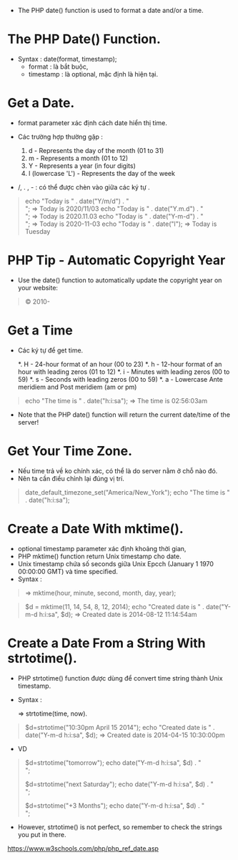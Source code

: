 * The PHP date() function is used to format a date and/or a time.
# The PHP Date() Function.
* Syntax : date(format, timestamp);
    + format : là bắt buộc, 
    + timestamp : là optional, mặc định là hiện tại.

# Get a Date.
* format parameter xác định cách date hiển thị time.
* Các trường hợp thường gặp :

    1.   d - Represents the day of the month (01 to 31)
    2.   m - Represents a month (01 to 12)
    3.   Y - Represents a year (in four digits)
    4.   l (lowercase 'L') - Represents the day of the week

* /, . , - : có thể được chèn vào giữa các ký tự .

>   echo "Today is " . date("Y/m/d") . "<br>"; => Today is 2020/11/03
>   echo "Today is " . date("Y.m.d") . "<br>"; => Today is 2020.11.03
>   echo "Today is " . date("Y-m-d") . "<br>"; => Today is 2020-11-03
>   echo "Today is " . date("l"); => Today is Tuesday


# PHP Tip - Automatic Copyright Year
* Use the date() function to automatically update the copyright year on your website:
> &copy; 2010-<?php echo date("Y");?>

# Get a Time
* Các ký tự để get time.

    *.    H - 24-hour format of an hour (00 to 23)
    *.    h - 12-hour format of an hour with leading zeros (01 to 12)
    *.    i - Minutes with leading zeros (00 to 59)
    *.    s - Seconds with leading zeros (00 to 59)
    *.    a - Lowercase Ante meridiem and Post meridiem (am or pm)

>   echo "The time is " . date("h:i:sa"); => The time is 02:56:03am

* Note that the PHP date() function will return the current date/time of the server!

# Get Your Time Zone.
* Nếu time trả về ko chính xác, có thể là do server nằm ở chỗ nào đó.
* Nên ta cần điều chỉnh lại đúng vị trí.

>   date_default_timezone_set("America/New_York");
>   echo "The time is " . date("h:i:sa");

# Create a Date With mktime().
* optional timestamp parameter xác định khoảng thời gian,
* PHP mktime() function return Unix timestamp cho date. 
* Unix timestamp chứa số seconds giữa Unix Epcch (January 1 1970 00:00:00 GMT) và time specified.
* Syntax :

>   => mktime(hour, minute, second, month, day, year);

>   $d = mktime(11, 14, 54, 8, 12, 2014);
>   echo "Created date is " . date("Y-m-d h:i:sa", $d); => Created date is 2014-08-12 11:14:54am

# Create a Date From a String With strtotime().
* PHP strtotime() function được dùng để convert time string thành Unix timestamp.
* Syntax :

    => strtotime(time, now).

>   $d=strtotime("10:30pm April 15 2014");
>   echo "Created date is " . date("Y-m-d h:i:sa", $d); => Created date is 2014-04-15 10:30:00pm

* VD 

>   $d=strtotime("tomorrow");
>   echo date("Y-m-d h:i:sa", $d) . "<br>";
>   
>   $d=strtotime("next Saturday");
>   echo date("Y-m-d h:i:sa", $d) . "<br>";
>   
>   $d=strtotime("+3 Months");
>   echo date("Y-m-d h:i:sa", $d) . "<br>";

* However, strtotime() is not perfect, so remember to check the strings you put in there.

https://www.w3schools.com/php/php_ref_date.asp
